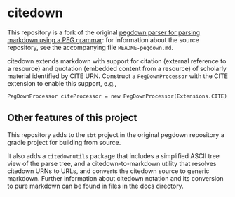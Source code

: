 # citedown #

This repository is a fork of the original [pegdown parser for parsing markdown using a PEG grammar][1]:  for information about the source repository, see the accompanying file `README-pegdown.md`.

citedown extends markdown with support for citation (external reference to a resource) and quotation (embedded content from a resource) of scholarly material identified by CITE URN.  Construct a `PegDownProcessor`  with the CITE extension to enable this support, e.g.,

    PegDownProcessor citeProcessor = new PegDownProcessor(Extensions.CITE)



## Other features of this project ##

This repository adds to the `sbt` project in the original pegdown repository a gradle project for building from source.

It also adds a `citedownutils` package that includes a simplified ASCII tree view of the parse tree, and a citedown-to-markdown utility that resolves citedown URNs to URLs, and converts the citedown source to generic markdown.  Further information about citedown notation and its conversion to pure markdown can be found in files in the docs directory.

[1]: https://github.com/sirthias/pegdown
